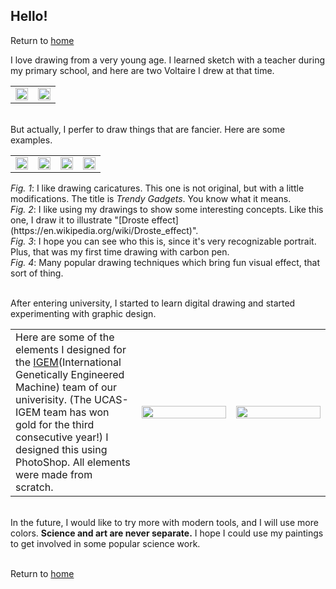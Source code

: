 ## Hello!
Return to [home](https://yinruiliu.github.io/index.html)

I love drawing from a very young age. I learned sketch with a teacher during my primary school, and here are two Voltaire I drew at that time.

<table border="0">
  <tr>
    <td width="50%">
      <a href="https://yinruiliu.github.io/Voltaire1.jpg"><img src="https://yinruiliu.github.io/Voltaire1.jpg" width="100%"></a>  
    </td>
    <td width="50%">
      <a href="https://yinruiliu.github.io/Voltaire2.jpg"><img src="https://yinruiliu.github.io/Voltaire2.jpg" width="100%"></a>  
    </td>
  </tr>
</table>

<br/>But actually, I perfer to draw things that are fancier. Here are some examples. 

<table border="0">
  <tr>
    <td width="25%">
      <a href="https://yinruiliu.github.io/trendy_gadgets.jpg"><img src="https://yinruiliu.github.io/trendy_gadgets.jpg" width="100%"></a> 
    </td>
    <td width="25%">
      <a href="https://yinruiliu.github.io/Droste.jpg"><img src="https://yinruiliu.github.io/Droste.jpg" width="100%"></a> 
    </td>
    <td width="25%">
      <a href="https://yinruiliu.github.io/Descartes.jpg"><img src="https://yinruiliu.github.io/Descartes.jpg" width="100%"></a>
    </td>
    <td width="25%">
      <a href="https://yinruiliu.github.io/Zebra.jpg"><img src="https://yinruiliu.github.io/Zebra.jpg" width="100%"></a> 
    </td>
  </tr>
</table>
<i>Fig. 1</i>: I like drawing caricatures. This one is not original, but with a little modifications. The title is <i>Trendy Gadgets</i>. You know what it means.<br/>
<i>Fig. 2</i>: I like using my drawings to show some interesting concepts. Like this one, I draw it to illustrate "[Droste effect](https://en.wikipedia.org/wiki/Droste_effect)".<br/>
<i>Fig. 3</i>: I hope you can see who this is, since it's very recognizable portrait. Plus, that was my first time drawing with carbon pen.<br/>
<i>Fig. 4</i>: Many popular drawing techniques which bring fun visual effect, that sort of thing.

<br/>After entering university, I started to learn digital drawing and started experimenting with graphic design.

<table border="0">
  <tr>
    <td width="40%">
      Here are some of the elements I designed for the <a href="https://en.wikipedia.org/wiki/International_Genetically_Engineered_Machine">IGEM</a>(International Genetically Engineered Machine) team of our univerisity. (The UCAS-IGEM team has won gold for the third consecutive year!) I designed this using PhotoShop. All elements were made from scratch.
    </td>
    <td width="30%">
      <a href="https://yinruiliu.github.io/igem.png"><img src="https://yinruiliu.github.io/igem.png" width="100%"></a>  
    </td>
    <td width="30%">
      <a href="https://yinruiliu.github.io/igem2.png"><img src="https://yinruiliu.github.io/igem2.png" width="100%"></a>  
    </td>
  </tr>
</table>

<br/>In the future, I would like to try more with modern tools, and I will use more colors. <b>Science and art are never separate.</b> I hope I could use my paintings to get involved in some popular science work.

<br/>Return to [home](https://yinruiliu.github.io/index.html)

